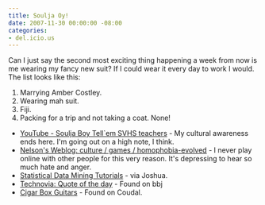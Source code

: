 ```yaml
---
title: Soulja Oy!
date: 2007-11-30 00:00:00 -08:00
categories:
- del.icio.us
---
```


<p>Can I just say the second most exciting thing happening a week from now is me wearing my fancy new suit? If I could wear it every day to work I would. The list looks like this:</p>

<ol>
<li>Marrying Amber Costley.</li>
<li>Wearing mah suit. </li>
<li>Fiji.</li>
<li>Packing for a trip and not taking a coat. None!</li>
</ol>

<ul>
    <li><a href="http://www.youtube.com/watch?v=z1Mw_OGDx-c">YouTube - Soulja Boy Tell`em SVHS teachers</a> - My cultural awareness ends here. I'm going out on a high note, I think.</li>
    <li><a href="http://www.somebits.com/weblog/culture/games/homophobia-evolved.html">Nelson's Weblog: culture / games / homophobia-evolved</a> - I never play online with other people for this very reason. It's depressing to hear so much hate and anger.</li>
    <li><a href="http://www.autonlab.org/tutorials/index.html">Statistical Data Mining Tutorials</a> - via Joshua.</li>
    <li><a href="http://www.technovia.co.uk/2007/11/quote-of-the-da.html">Technovia: Quote of the day</a> - Found on bbj</li>
    <li><a href="http://www.cigarboxguitars.com/workshops/How_To_Build_A_CBG.php">Cigar Box Guitars</a> - Found on Coudal.</li>
</ul>
